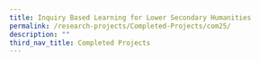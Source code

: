 ```yaml
---
title: Inquiry Based Learning for Lower Secondary Humanities
permalink: /research-projects/Completed-Projects/com25/
description: ""
third_nav_title: Completed Projects
---
```

